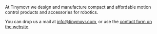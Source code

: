 At Tinymovr we design and manufacture compact and affordable motion control products and accessories for robotics.

 You can drop us a mail at info@tinymovr.com, or use the [contact form on the website](https://tinymovr.com/pages/about-us).
